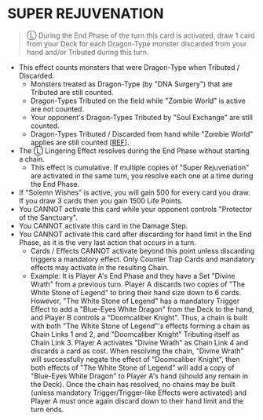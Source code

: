
# SUPER REJUVENATION  
> Ⓛ During the End Phase of the turn this card is activated, draw 1 card from your Deck for each Dragon-Type monster discarded from your hand and/or Tributed during this turn.

*   This effect counts monsters that were Dragon-Type when Tributed / Discarded.
    *   Monsters treated as Dragon-Type (by "DNA Surgery") that are Tributed are still counted.
    *   Dragon-Types Tributed on the field while "Zombie World" is active are not counted.
    *   Your opponent's Dragon-Types Tributed by "Soul Exchange" are still counted.
    *   Dragon-Types Tributed / Discarded from hand while "Zombie World" applies are still counted \[[REF](https://www.pojo.biz/board/showthread.php?t=767781)\].
*   The Ⓛ Lingering Effect resolves during the End Phase without starting a chain.
    *   This effect is cumulative. If multiple copies of "Super Rejuvenation" are activated in the same turn, you resolve each one at a time during the End Phase.
*   If "Solemn Wishes" is active, you will gain 500 for every card you draw. If you draw 3 cards then you gain 1500 Life Points.
*   You CANNOT activate this card while your opponent controls "Protector of the Sanctuary".
*   You CANNOT activate this card in the Damage Step.
*   You CANNOT activate this card after discarding for hand limit in the End Phase, as it is the very last action that occurs in a turn.
    *   Cards / Effects CANNOT activate beyond this point unless discarding triggers a mandatory effect. Only Counter Trap Cards and mandatory effects may activate in the resulting Chain.
    *   Example: It is Player A's End Phase and they have a Set "Divine Wrath" from a previous turn. Player A discards two copies of "The White Stone of Legend" to bring their hand size down to 6 cards. However, "The White Stone of Legend" has a mandatory Trigger Effect to add a "Blue-Eyes White Dragon" from the Deck to the hand, and Player B controls a "Doomcaliber Knight". Thus, a chain is built with both "The White Stone of Legend"'s effects forming a chain as Chain Links 1 and 2, and "Doomcaliber Knight" Tributing itself as Chain Link 3. Player A activates "Divine Wrath" as Chain Link 4 and discards a card as cost. When resolving the chain, "Divine Wrath" will successfully negate the effect of "Doomcaliber Knight", then both effects of "The White Stone of Legend" will add a copy of "Blue-Eyes White Dragon" to Player A's hand (should any remain in the Deck). Once the chain has resolved, no chains may be built (unless mandatory Trigger/Trigger-like Effects were activated) and Player A must once again discard down to their hand limit and the turn ends.

  
